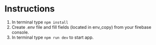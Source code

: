 # Instructions

1. In terminal type `npm install`
2. Create .env file and fill fields (located in env_copy) from your firebase console.
3. In terminal type `npm run dev` to start app.
